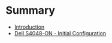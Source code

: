 # Summary

* [Introduction](README.md)
* [Dell S4048-ON - Initial Configuration](dell-s4048-on---initial-configuration.md)

